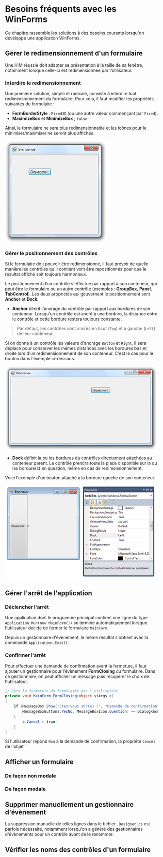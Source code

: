 # Besoins fréquents avec les WinForms

Ce chapitre rassemble les solutions à des besoins courants lorsqu'on développe une application WinForms.

## Gérer le redimensionnement d'un formulaire

Une IHM réussie doit adapter sa présentation à la taille de sa fenêtre, notamment lorsque celle-ci est redimensionnée par l'utilisateur.

### Interdire le redimensionnement

Une première solution, simple et radicale, consiste à interdire tout redimensionnement du formulaire. Pour cela, il faut modifier les propriétés suivantes du formulaire :

* **FormBorderStyle** : `Fixed3D` (ou une autre valeur commençant par `Fixed`).
* **MaximizeBox** et **MinimizeBox** ; `false`

Ainsi, le formulaire ne sera plus redimensionnable et les icônes pour le minimiser/maximiser ne seront plus affichés.

![](../images/no-redim.png)

### Gérer le positionnement des contrôles

Si le formulaire doit pouvoir être redimensionné, il faut prévoir de quelle manière les contrôles qu'il contient vont être repositionnés pour que le résultat affiché soit toujours harmonieux.

Le positionnement d'un contrôle s'effectue par rapport à son conteneur, qui peut être le formulaire ou un autre contrôle (exemples : **GroupBox**, **Panel**, **TabControl**). Les deux propriétés qui gouvernent le positionnement sont **Anchor** et  **Dock**. 

* **Anchor** décrit l'ancrage du contrôle par rapport aux bordures de son conteneur. Lorsqu'un contrôle est ancré à une bordure, la distance entre le contrôle et cette bordure restera toujours constante. 

> Par défaut, les contrôles sont ancrés en haut (`Top`) et à gauche (`Left`) de leur conteneur.

Si on donne à un contrôle les valeurs d'ancrage `Bottom` et `Right`, il sera déplacé pour conserver les mêmes distances avec les bordures bas et droite lors d'un redimensionnement de son conteneur. C'est le cas pour le bouton dans l'exemple ci-dessous.

![](../images/redim-anchor.png)

* **Dock** définit la ou les bordures du contrôles directement attachées au conteneur parent. Le contrôle prendra toute la place disponible sur la ou les bordure(s) en question, même en cas de redimensionnement.

Voici l'exemple d'un bouton attaché à la bordure gauche de son conteneur.

![](../images/redim-dock.png)

## Gérer l'arrêt de l'application

### Déclencher l'arrêt

Une application dont le programme principal contient une ligne du type `Application.Run(new MainForm())` se termine automatiquement lorsque l'utilisateur décide de fermer le formulaire `MainForm`.

Depuis un gestionnaire d'évènement, le même résultat s'obtient avec la commande `Application.Exit()`.

### Confirmer l'arrêt

Pour effectuer une demande de confirmation avant la fermeture, il faut ajouter un gestionnaire pour l'évènement **FormClosing** du formulaire. Dans ce gestionnaire, on peut afficher un message puis récupérer le choix de l'utilisateur.

```csharp
// Gère la fermeture du formulaire par l'utilisateur
private void MainForm_FormClosing(object stArgs e)
{
    if (MessageBox.Show("Etes-vous sûr(e) ?", "Demande de confirmation",
        MessageBoxButtons.YesNo, MessageBoxIcon.Question) == DialogResult.No)
    {
        e.Cancel = true;
    }
}
```

Si l'utilisateur répond `Non` à la demande de confirmation, la propriété `Cancel` de l'objet `

## Afficher un formulaire

### De façon non modale

### De façon modale

## Supprimer manuellement un gestionnaire d'évènement

La suppression manuelle de telles lignes dans le fichier `.Designer.cs` est parfois nécessaire, notamment lorsqu'on a généré des gestionnaires d'évènements pour un contrôle avant de le renommer.

## Vérifier les noms des contrôles d'un formulaire